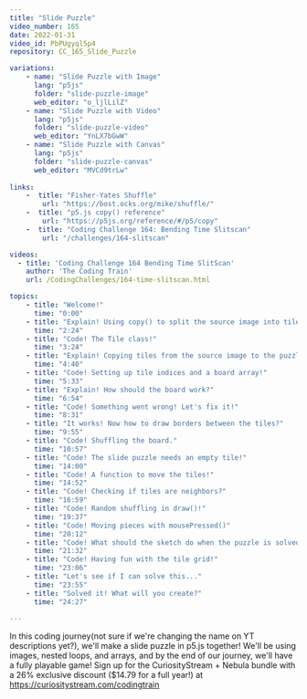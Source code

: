 ```yaml
---
title: "Slide Puzzle"
video_number: 165
date: 2022-01-31
video_id: PbPUgyql5p4
repository: CC_165_Slide_Puzzle

variations:
    - name: "Slide Puzzle with Image"
      lang: "p5js"
      folder: "slide-puzzle-image"
      web_editor: "o_ljlLilZ"
    - name: "Slide Puzzle with Video"
      lang: "p5js"
      folder: "slide-puzzle-video"
      web_editor: "YnLX7bGwW"
    - name: "Slide Puzzle with Canvas"
      lang: "p5js"
      folder: "slide-puzzle-canvas"
      web_editor: "MVCd9trLw"
          
links:
    -  title: "Fisher-Yates Shuffle"
        url: "https://bost.ocks.org/mike/shuffle/"
    -  title: "p5.js copy() reference"
        url: "https://p5js.org/reference/#/p5/copy"
    -  title: "Coding Challenge 164: Bending Time Slitscan"
        url: "/challenges/164-slitscan"

videos:
  - title: 'Coding Challenge 164 Bending Time SlitScan'
    author: 'The Coding Train'
    url: /CodingChallenges/164-time-slitscan.html

topics:
    - title: "Welcome!"
      time: "0:00"
    - title: "Explain! Using copy() to split the source image into tiles?"
      time: "2:24"
    - title: "Code! The Tile class!"
      time: "3:24"
    - title: "Explain! Copying tiles from the source image to the puzzle."
      time: "4:40"
    - title: "Code! Setting up tile indices and a board array!"
      time: "5:33"
    - title: "Explain! How should the board work?"
      time: "6:54"
    - title: "Code! Something went wrong! Let's fix it!"
      time: "8:31"
    - title: "It works! Now how to draw borders between the tiles?"
      time: "9:55"
    - title: "Code! Shuffling the board."
      time: "10:57"
    - title: "Code! The slide puzzle needs an empty tile!"
      time: "14:00"
    - title: "Code! A function to move the tiles!"
      time: "14:52"
    - title: "Code! Checking if tiles are neighbors?"
      time: "16:59"
    - title: "Code! Random shuffling in draw()!"
      time: "19:37"
    - title: "Code! Moving pieces with mousePressed()"
      time: "20:12"
    - title: "Code! What should the sketch do when the puzzle is solved?"
      time: "21:32"
    - title: "Code! Having fun with the tile grid!"
      time: "23:06"
    - title: "Let's see if I can solve this..."
      time: "23:55"
    - title: "Solved it! What will you create?"
      time: "24:27"
    
---
```

In this coding journey(not sure if we're changing the name on YT descriptions yet?), we'll make a slide puzzle in p5.js together! We'll be using images, nested loops, and arrays, and by the end of our journey, we'll have a fully playable game! Sign up for the CuriosityStream + Nebula bundle with a 26% exclusive discount ($14.79 for a full year!) at https://curiositystream.com/codingtrain
